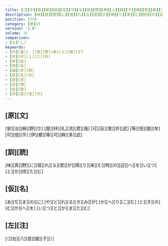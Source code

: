 ```yaml
---
title: [（][中][臣][朝][臣][宅][守][与][狭][野][弟][上][娘][子][贈][答][歌][）]
description: [味][真][野][に][宿][れ][る][君][が][帰][り][来][む][時][の][迎][へ][を][い][つ][と][か][待][た][む]
position: 3770
category: [巻]15
version: '1.0'
volume: 15
comparison:
- [な][し]
keywords:
- [作][者][：][狭][野][弟][上][娘][子]
- [天][平][１][２][年]
- [年][紀]
- [地][名]
- [福][井][県]
- [武][生][市]
- [悲][別]
- [恋][情]
- [女][歌]
- [中][臣][宅][守]
---
```


## [原][文]

[安][治][麻][野][尓] [屋][杼][礼][流][君][我] [可][反][里][許][武] [等][伎][能][牟][可][倍][乎] [伊][都][等][可][麻][多][武]

## [訓][読]

[味][真][野][に][宿][れ][る][君][が][帰][り][来][む][時][の][迎][へ][を][い][つ][と][か][待][た][む]

## [仮][名]

[あ][ぢ][ま][の][に] [や][ど][れ][る][き][み][が] [か][へ][り][こ][む] [と][き][の][む][か][へ][を] [い][つ][と][か][ま][た][む]

## [左][注]

[（][右][八][首][娘][子][）]
